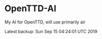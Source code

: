 # OpenTTD-AI
My AI for OpenTTD, will use primarily air

Latest backup: Sun Sep 15 04:24:01 UTC 2019
